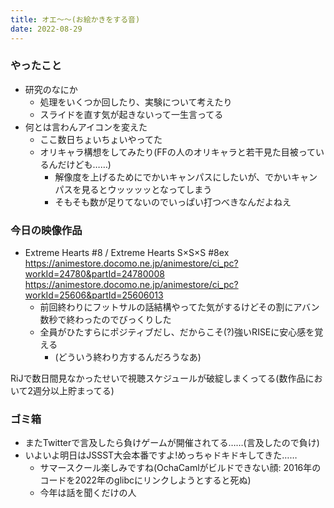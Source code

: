 ```yaml
---
title: オエ～～(お絵かきをする音)
date: 2022-08-29
---
```


### やったこと
+ 研究のなにか
  + 処理をいくつか回したり、実験について考えたり
  + スライドを直す気が起きないって一生言ってる
+ 何とは言わんアイコンを変えた
  + ここ数日ちょいちょいやってた
  + オリキャラ構想をしてみたり(FFの人のオリキャラと若干見た目被っているんだけども……)
    + 解像度を上げるためにでかいキャンパスにしたいが、でかいキャンパスを見るとウッッッッとなってしまう
    + そもそも数が足りてないのでいっぱい打つべきなんだよねえ

### 今日の映像作品
+ Extreme Hearts #8 / Extreme Hearts S×S×S #8ex
  <https://animestore.docomo.ne.jp/animestore/ci_pc?workId=24780&partId=24780008>
  <https://animestore.docomo.ne.jp/animestore/ci_pc?workId=25606&partId=25606013>
  + 前回終わりにフットサルの話結構やってた気がするけどその割にアバン数秒で終わったのでびっくりした
  + 全員がひたすらにポジティブだし、だからこそ(?)強いRISEに安心感を覚える
    + (どういう終わり方するんだろうなあ)

RiJで数日間見なかったせいで視聴スケジュールが破綻しまくってる(数作品において2週分以上貯まってる)

### ゴミ箱
+ またTwitterで言及したら負けゲームが開催されてる……(言及したので負け)
+ いよいよ明日はJSSST大会本番ですよ!めっちゃドキドキしてきた……
  + サマースクール楽しみですね(OchaCamlがビルドできない顔: 2016年のコードを2022年のglibcにリンクしようとすると死ぬ)
  + 今年は話を聞くだけの人
